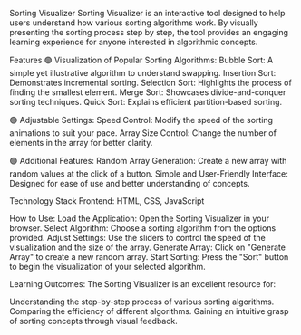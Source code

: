 Sorting Visualizer
Sorting Visualizer is an interactive tool designed to help users understand how various sorting algorithms work. By visually presenting the sorting process step by step, the tool provides an engaging learning experience for anyone interested in algorithmic concepts.

Features
🟢 Visualization of Popular Sorting Algorithms:
Bubble Sort: A simple yet illustrative algorithm to understand swapping.
Insertion Sort: Demonstrates incremental sorting.
Selection Sort: Highlights the process of finding the smallest element.
Merge Sort: Showcases divide-and-conquer sorting techniques.
Quick Sort: Explains efficient partition-based sorting.

🟢 Adjustable Settings:
Speed Control: Modify the speed of the sorting animations to suit your pace.
Array Size Control: Change the number of elements in the array for better clarity.

🟢 Additional Features:
Random Array Generation: Create a new array with random values at the click of a button.
Simple and User-Friendly Interface: Designed for ease of use and better understanding of concepts.

Technology Stack
Frontend: HTML, CSS, JavaScript

How to Use:
Load the Application: Open the Sorting Visualizer in your browser.
Select Algorithm: Choose a sorting algorithm from the options provided.
Adjust Settings: Use the sliders to control the speed of the visualization and the size of the array.
Generate Array: Click on "Generate Array" to create a new random array.
Start Sorting: Press the "Sort" button to begin the visualization of your selected algorithm.

Learning Outcomes:
The Sorting Visualizer is an excellent resource for:

Understanding the step-by-step process of various sorting algorithms.
Comparing the efficiency of different algorithms.
Gaining an intuitive grasp of sorting concepts through visual feedback.

